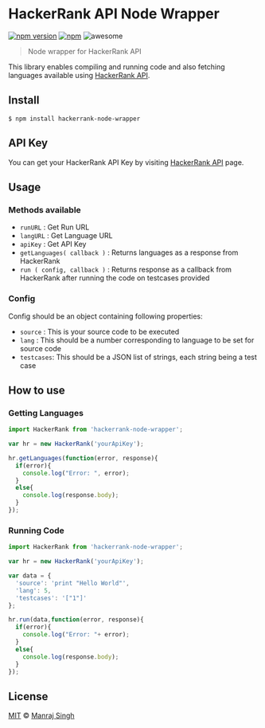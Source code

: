 # HackerRank API Node Wrapper
[![npm version](https://badge.fury.io/js/hackerrank-node-wrapper.svg)](https://www.npmjs.com/package/hackerrank-node-wrapper) [![npm](https://img.shields.io/npm/dt/hackerrank-node-wrapper.svg?maxAge=2592000?style=flat-square)](https://www.npmjs.com/package/hackerrank-node-wrapper) ![awesome](https://img.shields.io/badge/awesome-yes-green.svg)

> Node wrapper for HackerRank API

This library enables compiling and running code and also fetching languages available using [HackerRank API](https://www.hackerrank.com/api/docs).

## Install

```
$ npm install hackerrank-node-wrapper
```

## API Key

You can get your HackerRank API Key by visiting [HackerRank API](https://www.hackerrank.com/api/docs) page.

## Usage

### Methods available

* `runURL` : Get Run URL
* `langURL` : Get Language URL
* `apiKey` : Get API Key
* `getLanguages( callback )` : Returns languages as a response from HackerRank
* `run ( config, callback )` : Returns response as a callback from HackerRank after running the code on testcases provided

### Config

Config should be an object containing following properties:

* `source` : This is your source code to be executed
* `lang` : This should be a number corresponding to language to be set for source code
* `testcases`: This should be a JSON list of strings, each string being a test case

## How to use

### Getting Languages

```javascript
import HackerRank from 'hackerrank-node-wrapper';

var hr = new HackerRank('yourApiKey');

hr.getLanguages(function(error, response){
  if(error){
    console.log("Error: ", error);
  }
  else{
    console.log(response.body);
  }
});
```

### Running Code

```javascript
import HackerRank from 'hackerrank-node-wrapper';

var hr = new HackerRank('yourApiKey');

var data = {
  'source': 'print "Hello World"',
  'lang': 5,
  'testcases': '["1"]'
};

hr.run(data,function(error, response){
  if(error){
    console.log("Error: "+ error);
  }
  else{
    console.log(response.body);
  }
});
```

## License

[MIT](https://github.com/ManrajGrover/HackerRank-Node-Wrapper/blob/master/LICENSE) © [Manraj Singh](https://github.com/ManrajGrover)
